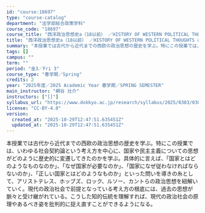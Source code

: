 ```yaml
---
id: "course:18697"
type: "course-catalog"
department: "法学部総合政策学科"
course_code: "18697"
course_title: "西洋政治思想史a（18以前） ／HISTORY OF WESTERN POLITICAL THOUGHTS a"
title: "西洋政治思想史a（18以前） ／HISTORY OF WESTERN POLITICAL THOUGHTS a"
summary: "本授業では古代から近代までの西欧の政治思想の歴史を学ぶ。特にこの授業では、いわゆる社会契約論という考え方を中心に、国家や民主主義についての思想がどのように歴史的に変遷してきたのかを学ぶ。具体的に言えば、「国家とはどのようなものなのか」、「な…"
tags: []
campus: ""
term: ""
period: "金3／Fri 3"
course_type: "春学期／Spring"
credits: 2
year: "2025年度／2025 Academic Year 春学期／SPRING SEMESTER"
main_instructor: "網谷 壮介"
instructors: ["[]"]
syllabus_url: "https://www.dokkyo.ac.jp/research/syllabus/2025/0303/0303_18697_ja_JP.html"
license: "CC-BY-4.0"
version:
  created_at: "2025-10-29T12:47:51.635451Z"
  updated_at: "2025-10-29T12:47:51.635451Z"
---
```

本授業では古代から近代までの西欧の政治思想の歴史を学ぶ。特にこの授業では、いわゆる社会契約論という考え方を中心に、国家や民主主義についての思想がどのように歴史的に変遷してきたのかを学ぶ。具体的に言えば、「国家とはどのようなものなのか」、「なぜ国家が必要なのか」、「国家になぜ従わなければならないのか」、「正しい国家とはどのようなものか」といった問いを導きの糸として、アリストテレス、ホッブズ、ロック、ルソー、カントらの政治思想を紐解いていく。現代の政治社会で前提となっている考え方の根底には、過去の思想が脈々と受け継がれている。こうした知的伝統を理解すれば、現代の政治社会の原理やあるべき姿を批判的に捉え直すことができるようになる。
